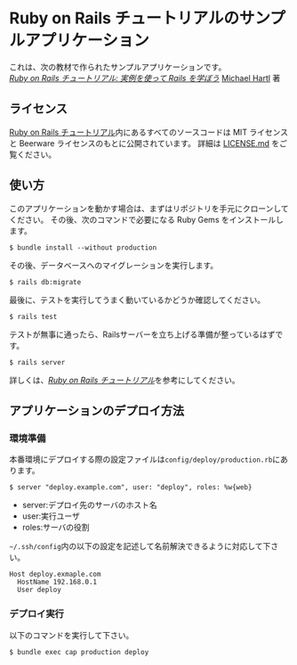# Ruby on Rails チュートリアルのサンプルアプリケーション

これは、次の教材で作られたサンプルアプリケーションです。   
[*Ruby on Rails チュートリアル: 実例を使って Rails を学ぼう*](http://railstutorial.jp/)
[Michael Hartl](http://www.michaelhartl.com/) 著

## ライセンス

[Ruby on Rails チュートリアル](http://railstutorial.jp/)内にあるすべてのソースコードは
MIT ライセンスと Beerware ライセンスのもとに公開されています。
詳細は [LICENSE.md](LICENSE.md) をご覧ください。

## 使い方

このアプリケーションを動かす場合は、まずはリポジトリを手元にクローンしてください。
その後、次のコマンドで必要になる Ruby Gems をインストールします。

```
$ bundle install --without production
```

その後、データベースへのマイグレーションを実行します。

```
$ rails db:migrate
```

最後に、テストを実行してうまく動いているかどうか確認してください。

```
$ rails test
```

テストが無事に通ったら、Railsサーバーを立ち上げる準備が整っているはずです。

```
$ rails server
```

詳しくは、[*Ruby on Rails チュートリアル*](http://railstutorial.jp/)を参考にしてください。

## アプリケーションのデプロイ方法

### 環境準備

本番環境にデプロイする際の設定ファイルは`config/deploy/production.rb`にあります。

```
$ server "deploy.example.com", user: "deploy", roles: %w{web}
```

- server:デプロイ先のサーバのホスト名
- user:実行ユーザ
- roles:サーバの役割

`~/.ssh/config`内の以下の設定を記述して名前解決できるように対応して下さい。

```
Host deploy.exmaple.com
  HostName 192.168.0.1
  User deploy
```

### デプロイ実行

以下のコマンドを実行して下さい。

```
$ bundle exec cap production deploy
```
